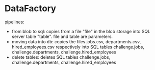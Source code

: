 # DataFactory
pipelines:
- from blob to sql: copies from a file "file" in the blob storage into SQL server table "table". file and table are parameters.
- moving data into db: copies the files jobs.csv, departments.csv, hired_employees.csv respectively into SQL tables challenge.jobs, challenge.departments, challenge.hired_employees
- delete tables: deletes SQL tables challenge.jobs, challenge.departments, challenge.hired_employees

